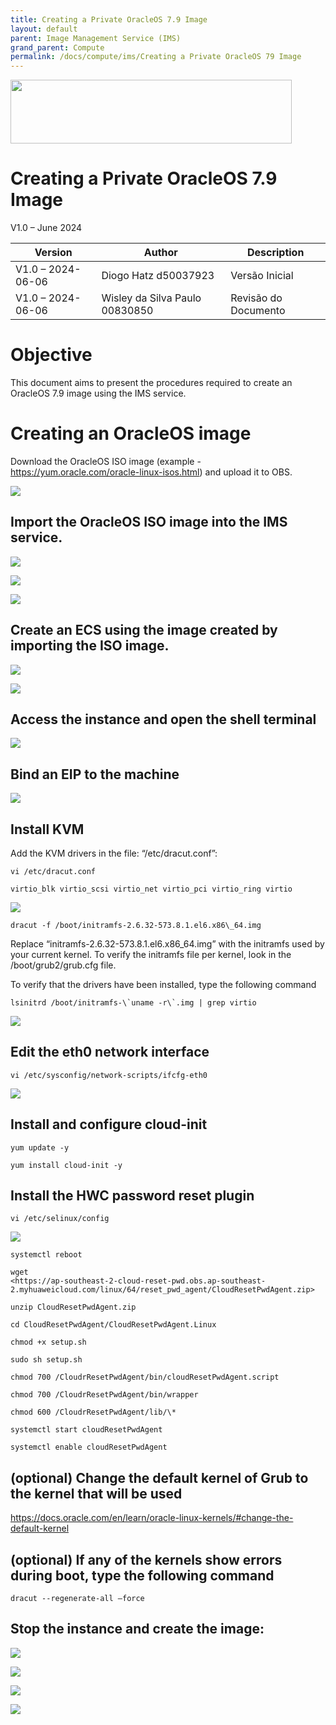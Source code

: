 ```yaml
---
title: Creating a Private OracleOS 7.9 Image
layout: default
parent: Image Management Service (IMS)
grand_parent: Compute
permalink: /docs/compute/ims/Creating a Private OracleOS 79 Image
---
```

<img width="450px" height="102px" src="https://console-static.huaweicloud.com/static/authui/20210202115135/public/custom/images/logo-en.svg">

# Creating a Private OracleOS 7.9 Image

V1.0 – June 2024

| **Version**       | **Author**                     | **Description**      |
| ----------------- | ------------------------------ | -------------------- |
| V1.0 – 2024-06-06 | Diogo Hatz d50037923           | Versão Inicial       |
| V1.0 – 2024-06-06 | Wisley da Silva Paulo 00830850 | Revisão do Documento |

# Objective

This document aims to present the procedures required to
create an OracleOS 7.9 image using the IMS service.

# Creating an OracleOS image

Download the OracleOS ISO image (example - <https://yum.oracle.com/oracle-linux-isos.html>) and upload it to OBS.

![](/huaweicloud-knowledge-base/assets/images/ECS-Private-OracleOS-7.9-Image/media/image3.png)

## Import the OracleOS ISO image into the IMS service.

![](/huaweicloud-knowledge-base/assets/images/ECS-Private-OracleOS-7.9-Image/media/image4.png)

![](/huaweicloud-knowledge-base/assets/images/ECS-Private-OracleOS-7.9-Image/media/image5.png)

![](/huaweicloud-knowledge-base/assets/images/ECS-Private-OracleOS-7.9-Image/media/image6.png)

## Create an ECS using the image created by importing the ISO image.

![](/huaweicloud-knowledge-base/assets/images/ECS-Private-OracleOS-7.9-Image/media/image7.png)

![](/huaweicloud-knowledge-base/assets/images/ECS-Private-OracleOS-7.9-Image/media/image8.png)

## Access the instance and open the shell terminal

![](/huaweicloud-knowledge-base/assets/images/ECS-Private-OracleOS-7.9-Image/media/image9.png)

## Bind an EIP to the machine

![](/huaweicloud-knowledge-base/assets/images/ECS-Private-OracleOS-7.9-Image/media/image10.png)

## Install KVM

Add the KVM drivers in the file: “/etc/dracut.conf”:

```shell
vi /etc/dracut.conf

virtio_blk virtio_scsi virtio_net virtio_pci virtio_ring virtio
```

![](/huaweicloud-knowledge-base/assets/images/ECS-Private-OracleOS-7.9-Image/media/image11.png)

```shell
dracut -f /boot/initramfs-2.6.32-573.8.1.el6.x86\_64.img
```

Replace “initramfs-2.6.32-573.8.1.el6.x86\_64.img” with the initramfs
used by your current kernel. To verify the initramfs file per kernel, look in the /boot/grub2/grub.cfg file.

To verify that the drivers have been installed, type the following command

```shell
lsinitrd /boot/initramfs-\`uname -r\`.img | grep virtio
```

![](/huaweicloud-knowledge-base/assets/images/ECS-Private-OracleOS-7.9-Image/media/image12.png)

## Edit the eth0 network interface

```shell
vi /etc/sysconfig/network-scripts/ifcfg-eth0
```

![](/huaweicloud-knowledge-base/assets/images/ECS-Private-OracleOS-7.9-Image/media/image13.png)

## Install and configure cloud-init

```shell
yum update -y

yum install cloud-init -y
```

## Install the HWC password reset plugin

```shell
vi /etc/selinux/config
```

![](/huaweicloud-knowledge-base/assets/images/ECS-Private-OracleOS-7.9-Image/media/image14.png)

```shell
systemctl reboot

wget
<https://ap-southeast-2-cloud-reset-pwd.obs.ap-southeast-2.myhuaweicloud.com/linux/64/reset_pwd_agent/CloudResetPwdAgent.zip>

unzip CloudResetPwdAgent.zip

cd CloudResetPwdAgent/CloudResetPwdAgent.Linux

chmod +x setup.sh

sudo sh setup.sh

chmod 700 /CloudrResetPwdAgent/bin/cloudResetPwdAgent.script

chmod 700 /CloudrResetPwdAgent/bin/wrapper

chmod 600 /CloudrResetPwdAgent/lib/\*

systemctl start cloudResetPwdAgent

systemctl enable cloudResetPwdAgent
```

## (optional) Change the default kernel of Grub to the kernel that will be used

<https://docs.oracle.com/en/learn/oracle-linux-kernels/#change-the-default-kernel>

## (optional) If any of the kernels show errors during boot, type the following command

```shell
dracut --regenerate-all –force
```

## Stop the instance and create the image:

![](/huaweicloud-knowledge-base/assets/images/ECS-Private-OracleOS-7.9-Image/media/image15.png)

![](/huaweicloud-knowledge-base/assets/images/ECS-Private-OracleOS-7.9-Image/media/image16.png)

![](/huaweicloud-knowledge-base/assets/images/ECS-Private-OracleOS-7.9-Image/media/image17.png)

![](/huaweicloud-knowledge-base/assets/images/ECS-Private-OracleOS-7.9-Image/media/image18.png)